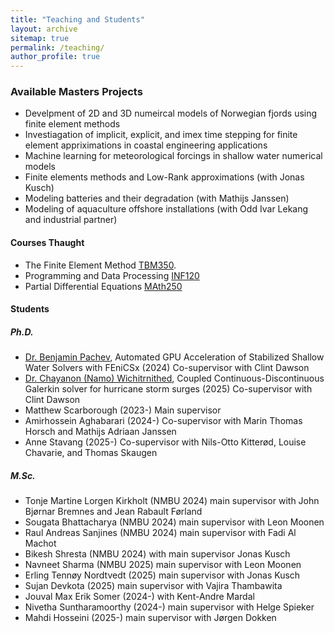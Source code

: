 ```yaml
---
title: "Teaching and Students"
layout: archive
sitemap: true
permalink: /teaching/
author_profile: true
---
```



### Available Masters Projects

- Develpment of 2D and 3D numeircal models of Norwegian fjords using finite element methods
- Investiagation of implicit, explicit, and imex time stepping for finite element appriximations in coastal engineering applications
- Machine learning for meteorological forcings in shallow water numerical models
- Finite elements methods and Low-Rank approximations (with Jonas Kusch)
- Modeling batteries and their degradation (with Mathijs Janssen)
- Modeling of aquaculture offshore installations (with Odd Ivar Lekang and industrial partner)


#### Courses Thaught
- The Finite Element Method [TBM350](https://www.nmbu.no/emne/tbm350). 
- Programming and Data Processing [INF120](https://www.nmbu.no/emne/INF120)
- Partial Differential Equations  [MAth250](https://www.nmbu.no/emne/Math250)

#### Students 

##### Ph.D.
- [Dr. Benjamin Pachev](https://www.genealogy.math.ndsu.nodak.edu/id.php?id=321072), Automated GPU Acceleration of Stabilized Shallow Water Solvers with FEniCSx (2024) Co-supervisor with Clint Dawson
- [Dr. Chayanon (Namo) Wichitrnithed](https://oden.utexas.edu/news-and-events/events/2109---Chayanon%20Wichitrnithed/), Coupled Continuous-Discontinuous Galerkin solver for hurricane storm surges (2025) Co-supervisor with Clint Dawson
- Matthew Scarborough (2023-) Main supervisor
- Amirhossein Aghabarari (2024-) Co-supervisor with Marin Thomas Horsch and Mathijs Adriaan Janssen 
- Anne Stavang (2025-) Co-supervisor with Nils-Otto Kitterød, Louise Chavarie, and Thomas Skaugen 


##### M.Sc.
- Tonje Martine Lorgen Kirkholt (NMBU 2024) main supervisor with John Bjørnar Bremnes and Jean Rabault Førland
- Sougata Bhattacharya (NMBU 2024) main supervisor with Leon Moonen
- Raul Andreas Sanjines (NMBU 2024) main supervisor with Fadi Al Machot
- Bikesh Shresta (NMBU 2024) with main supervisor Jonas Kusch
- Navneet Sharma (NMBU 2025) main supervisor with Leon Moonen
- Erling Tennøy Nordtvedt (2025) main supervisor with Jonas Kusch 
- Sujan Devkota (2025) main supervisor with Vajira Thambawita
- Jouval Max Erik Somer (2024-) with Kent-Andre Mardal
- Nivetha Suntharamoorthy (2024-) main supervisor with Helge Spieker
- Mahdi Hosseini (2025-) main supervisor with Jørgen Dokken




